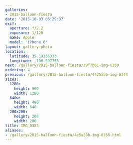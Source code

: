 ```yaml
---
galleries:
- 2015-balloon-fiesta
date: '2015-10-03 06:29:37'
exif:
  aperture: f/2.2
  exposure: 1/120
  make: Apple
  model: 'iPhone 6'
layout: gallery-photo
location:
  latitude: 35.19336333
  longitude: -106.597755
next: /gallery/2015-balloon-fiesta/39f7b01-img-0359
ordering: 4
previous: /gallery/2015-balloon-fiesta/4425ab5-img-0344
sizes:
  1280:
    height: 960
    width: 1280
  640w:
    height: 480
    width: 640
  200x200:
    height: 200
    width: 200
title: IMG_0355
aliases:
- /gallery/2015-balloon-fiesta/4e5a28b-img-0355.html
---
```


